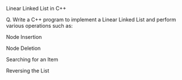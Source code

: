 Linear Linked List in C++

Q. Write a C++ program to implement a Linear Linked List and perform various operations such as:

Node Insertion

Node Deletion

Searching for an Item

Reversing the List
